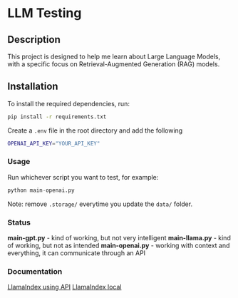 # LLM Testing

## Description

This project is designed to help me learn about Large Language Models, with a specific focus on Retrieval-Augmented Generation (RAG) models.

## Installation

To install the required dependencies, run:

```bash
pip install -r requirements.txt
```

Create a `.env` file in the root directory and add the following

```bash
OPENAI_API_KEY="YOUR_API_KEY"
```

### Usage

Run whichever script you want to test, for example:

```python
python main-openai.py
```

Note: remove `.storage/` everytime you update the `data/` folder.

### Status

**main-gpt.py** - kind of working, but not very intelligent
**main-llama.py** - kind of working, but not as intended
**main-openai.py** - working with context and everything, it can communicate through an API

### Documentation

[LlamaIndex using API](https://docs.llamaindex.ai/en/stable/getting_started/starter_example/)
[LlamaIndex local](https://docs.llamaindex.ai/en/stable/getting_started/starter_example_local/)
